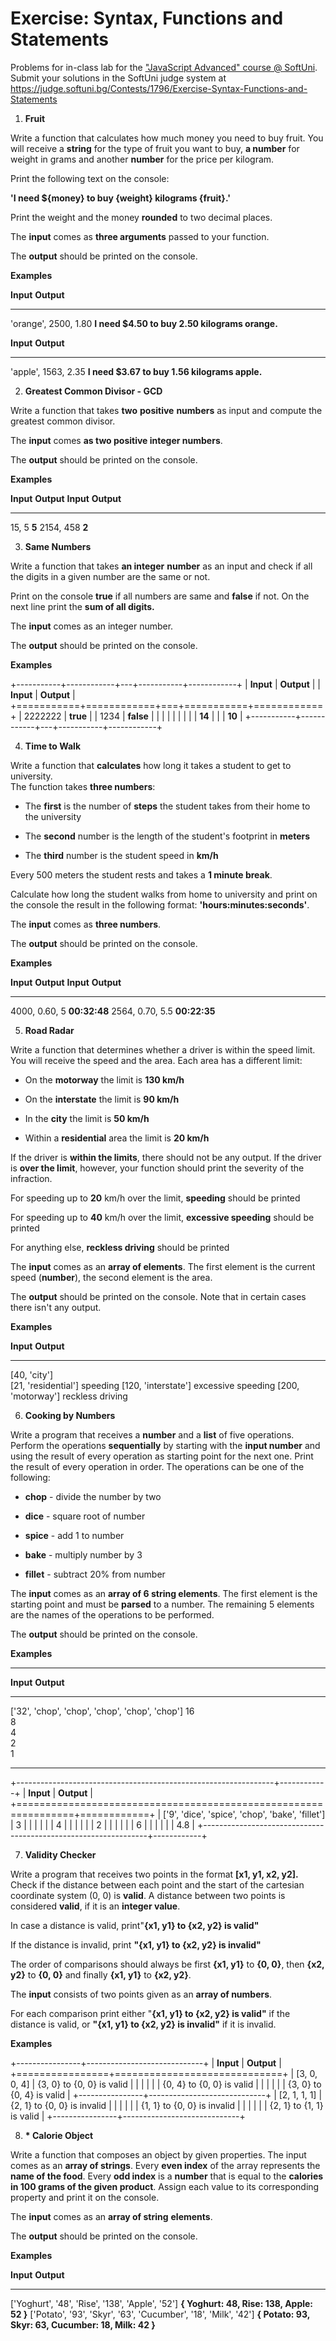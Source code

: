 Exercise: **Syntax, Functions and Statements**
==============================================

Problems for in-class lab for the [\"JavaScript Advanced\" course @
SoftUni](https://softuni.bg/courses/js-advanced). Submit your solutions
in the SoftUni judge system at
<https://judge.softuni.bg/Contests/1796/Exercise-Syntax-Functions-and-Statements>

1.  **Fruit**

Write a function that calculates how much money you need to buy fruit.
You will receive a **string** for the type of fruit you want to buy, **a
number** for weight in grams and another **number** for the price per
kilogram.

Print the following text on the console:

**\'I need \${money} to buy {weight} kilograms {fruit}.\'**

Print the weight and the money **rounded** to two decimal places.

The **input** comes as **three arguments** passed to your function.

The **output** should be printed on the console.

**Examples**

  **Input**                **Output**
  ------------------------ -------------------------------------------------
  \'orange\', 2500, 1.80   **I need \$4.50 to buy 2.50 kilograms orange.**

  **Input**               **Output**
  ----------------------- ------------------------------------------------
  \'apple\', 1563, 2.35   **I need \$3.67 to buy 1.56 kilograms apple.**

2.  **Greatest Common Divisor - GCD**

Write a function that takes **two** **positive** **numbers** as input
and compute the greatest common divisor.

The **input** comes **as two positive integer numbers**.

The **output** should be printed on the console.

**Examples**

  **Input**   **Output**      **Input**   **Output**
  ----------- ------------ -- ----------- ------------
  15, 5       **5**           2154, 458   **2**

3.  **Same Numbers**

Write a function that takes **an integer** **number** as an input and
check if all the digits in a given number are the same or not.

Print on the console **true** if all numbers are same and **false** if
not. On the next line print the **sum of all digits.**

The **input** comes as an integer number.

The **output** should be printed on the console.

**Examples**

+-----------+------------+---+-----------+------------+
| **Input** | **Output** |   | **Input** | **Output** |
+===========+============+===+===========+============+
| 2222222   | **true**   |   | 1234      | **false**  |
|           |            |   |           |            |
|           | **14**     |   |           | **10**     |
+-----------+------------+---+-----------+------------+

4.  **Time to Walk**

Write a function that **calculates** how long it takes a student to get
to university.\
The function takes **three numbers**:

-   The **first** is the number of **steps** the student takes from
    their home to the university

-   Тhe **second** number is the length of the student\'s footprint in
    **meters**

-   Тhe **third** number is the student speed in **km/h**

Every 500 meters the student rests and takes a **1 minute break**.

Calculate how long the student walks from home to university and print
on the console the result in the following format:
**\'hours:minutes:seconds\'**.

The **input** comes as **three numbers**.

The **output** should be printed on the console.

**Examples**

  **Input**       **Output**        **Input**         **Output**
  --------------- -------------- -- ----------------- --------------
  4000, 0.60, 5   **00:32:48**      2564, 0.70, 5.5   **00:22:35**

5.  **Road Radar**

Write a function that determines whether a driver is within the speed
limit. You will receive the speed and the area. Each area has a
different limit:

-   On the **motorway** the limit is **130 km/h**

-   On the **interstate** the limit is **90 km/h**

-   In the **city** the limit is **50 km/h**

-   Within a **residential** area the limit is **20 km/h**

If the driver is **within the limits**, there should not be any output.
If the driver is **over the limit**, however, your function should print
the severity of the infraction.

For speeding up to **20** km/h over the limit, **speeding** should be
printed

For speeding up to **40** km/h over the limit, **excessive speeding**
should be printed

For anything else, **reckless driving** should be printed

The **input** comes as an **array of elements**. The first element is
the current speed (**number**), the second element is the area.

The **output** should be printed on the console. Note that in certain
cases there isn't any output.

**Examples**

  **Input**                 **Output**
  ------------------------- --------------------
  \[40, \'city\'\]          
  \[21, \'residential\'\]   speeding
  \[120, \'interstate\'\]   excessive speeding
  \[200, \'motorway\'\]     reckless driving

6.  **Cooking by Numbers**

Write a program that receives a **number** and a **list** of five
operations. Perform the operations **sequentially** by starting with the
**input number** and using the result of every operation as starting
point for the next one. Print the result of every operation in order.
The operations can be one of the following:

-   **chop** - divide the number by two

-   **dice** - square root of number

-   **spice** - add 1 to number

-   **bake** - multiply number by 3

-   **fillet** - subtract 20% from number

The **input** comes as an **array of 6 string elements**. The first
element is the starting point and must be **parsed** to a number. The
remaining 5 elements are the names of the operations to be performed.

The **output** should be printed on the console.

**Examples**

  ---------------------------------------------------------------------------
  **Input**                                                      **Output**
  -------------------------------------------------------------- ------------
  \[\'32\', \'chop\', \'chop\', \'chop\', \'chop\', \'chop\'\]   16\
                                                                 8\
                                                                 4\
                                                                 2\
                                                                 1

  ---------------------------------------------------------------------------

+----------------------------------------------------------------+------------+
| **Input**                                                      | **Output** |
+================================================================+============+
| \[\'9\', \'dice\', \'spice\', \'chop\', \'bake\', \'fillet\'\] | 3          |
|                                                                |            |
|                                                                | 4          |
|                                                                |            |
|                                                                | 2          |
|                                                                |            |
|                                                                | 6          |
|                                                                |            |
|                                                                | 4.8        |
+----------------------------------------------------------------+------------+

7.  **Validity Checker**

Write a program that receives two points in the format **\[x1, y1, x2,
y2\].** Check if the distance between each point and the start of the
cartesian coordinate system (0, 0) is **valid**. A distance between two
points is considered **valid**, if it is an **integer value**.

In case a distance is valid, print\"**{x1, y1} to {x2, y2} is valid\"**

If the distance is invalid, print **\"{x1, y1} to {x2, y2} is
invalid\"**

The order of comparisons should always be first **{x1, y1}** to **{0,
0}**, then **{x2, y2}** to **{0, 0}** and finally **{x1, y1}** to **{x2,
y2}**.

The **input** consists of two points given as an **array of numbers**.

For each comparison print either \"**{x1, y1} to {x2, y2} is valid\"**
if the distance is valid, or **\"{x1, y1} to {x2, y2} is invalid\"** if
it is invalid.

**Examples**

+----------------+-----------------------------+
| **Input**      | **Output**                  |
+================+=============================+
| \[3, 0, 0, 4\] | {3, 0} to {0, 0} is valid   |
|                |                             |
|                | {0, 4} to {0, 0} is valid   |
|                |                             |
|                | {3, 0} to {0, 4} is valid   |
+----------------+-----------------------------+
| \[2, 1, 1, 1\] | {2, 1} to {0, 0} is invalid |
|                |                             |
|                | {1, 1} to {0, 0} is invalid |
|                |                             |
|                | {2, 1} to {1, 1} is valid   |
+----------------+-----------------------------+

8.  **\* Calorie Object**

Write a function that composes an object by given properties. The input
comes as an **array of strings**. Every **even index** of the array
represents the **name of the food**. Every **odd index** is a **number**
that is equal to the **calories in 100 grams of the given product**.
Assign each value to its corresponding property and print it on the
console.

The **input** comes as an **array of string** **elements**.

The **output** should be printed on the console.

**Examples**

  **Input**                                                                          **Output**
  ---------------------------------------------------------------------------------- ------------------------------------------------------
  \[\'Yoghurt\', \'48\', \'Rise\', \'138\', \'Apple\', \'52\'\]                      **{ Yoghurt: 48, Rise: 138, Apple: 52 }**
  \[\'Potato\', \'93\', \'Skyr\', \'63\', \'Cucumber\', \'18\', \'Milk\', \'42\'\]   **{ Potato: 93, Skyr: 63, Cucumber: 18, Milk: 42 }**
